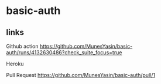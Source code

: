 # basic-auth

## links
Github action https://github.com/MunesYasin/basic-auth/runs/4132630486?check_suite_focus=true

Heroku 

Pull Request https://github.com/MunesYasin/basic-auth/pull/1
